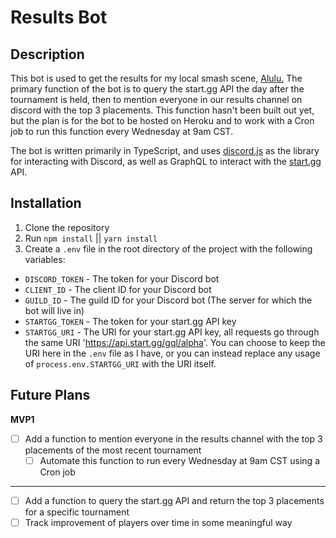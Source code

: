 # Results Bot

## Description

This bot is used to get the results for my local smash scene, [Alulu.](https://www.start.gg/tournament/alulu-135/details) The primary function of the bot is to query the start.gg API the day after the tournament is held, then to mention everyone in our results channel on discord with the top 3 placements. This function hasn't been built out yet, but the plan is for the bot to be hosted on Heroku and to work with a Cron job to run this function every Wednesday at 9am CST.

The bot is written primarily in TypeScript, and uses [discord.js](https://discord.js.org/#/) as the library for interacting with Discord, as well as GraphQL to interact with the [start.gg](https://developer.start.gg) API.

## Installation

1. Clone the repository
2. Run `npm install` || `yarn install`
3. Create a `.env` file in the root directory of the project with the following variables:

- `DISCORD_TOKEN` - The token for your Discord bot
- `CLIENT_ID` - The client ID for your Discord bot
- `GUILD_ID` - The guild ID for your Discord bot (The server for which the bot will live in)
- `STARTGG_TOKEN` - The token for your start.gg API key
- `STARTGG_URI` - The URI for your start.gg API key, all requests go through the same URI 'https://api.start.gg/gql/alpha'. You can choose to keep the URI here in the `.env` file as I have, or you can instead replace any usage of `process.env.STARTGG_URI` with the URI itself.

## Future Plans

**MVP1**

- [ ] Add a function to mention everyone in the results channel with the top 3 placements of the most recent tournament
  - [ ] Automate this function to run every Wednesday at 9am CST using a Cron job

---

- [ ] Add a function to query the start.gg API and return the top 3 placements for a specific tournament
- [ ] Track improvement of players over time in some meaningful way
